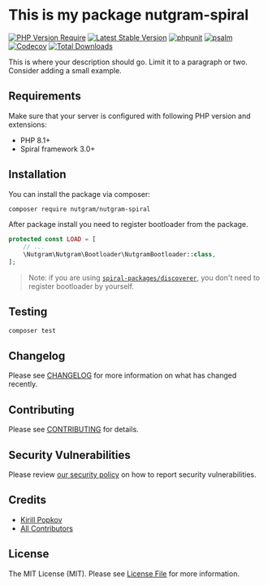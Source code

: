 # This is my package nutgram-spiral

[![PHP Version Require](https://poser.pugx.org/nutgram/nutgram-spiral/require/php)](https://packagist.org/packages/nutgram/nutgram-spiral)
[![Latest Stable Version](https://poser.pugx.org/nutgram/nutgram-spiral/v/stable)](https://packagist.org/packages/nutgram/nutgram-spiral)
[![phpunit](https://github.com/nutgram/nutgram-spiral/actions/workflows/phpunit.yml/badge.svg)](https://github.com/nutgram/nutgram-spiral/actions)
[![psalm](https://github.com/nutgram/nutgram-spiral/actions/workflows/psalm.yml/badge.svg)](https://github.com/nutgram/nutgram-spiral/actions)
[![Codecov](https://codecov.io/gh/nutgram/nutgram-spiral/branch/master/graph/badge.svg)](https://codecov.io/gh/nutgram/nutgram-spiral/)
[![Total Downloads](https://poser.pugx.org/nutgram/nutgram-spiral/downloads)](https://packagist.org/nutgram/nutgram-spiral/phpunit)


This is where your description should go. Limit it to a paragraph or two. Consider adding a small example.


## Requirements

Make sure that your server is configured with following PHP version and extensions:

- PHP 8.1+
- Spiral framework 3.0+

## Installation

You can install the package via composer:

```bash
composer require nutgram/nutgram-spiral
```

After package install you need to register bootloader from the package.

```php
protected const LOAD = [
    // ...
    \Nutgram\Nutgram\Bootloader\NutgramBootloader::class,
];
```

> Note: if you are using [`spiral-packages/discoverer`](https://github.com/spiral-packages/discoverer),
> you don't need to register bootloader by yourself.

## Testing

```bash
composer test
```

## Changelog

Please see [CHANGELOG](CHANGELOG.md) for more information on what has changed recently.

## Contributing

Please see [CONTRIBUTING](.github/CONTRIBUTING.md) for details.

## Security Vulnerabilities

Please review [our security policy](../../security/policy) on how to report security vulnerabilities.

## Credits

- [Kirill Popkov](https://github.com/popkovkirill)
- [All Contributors](../../contributors)

## License

The MIT License (MIT). Please see [License File](LICENSE) for more information.
